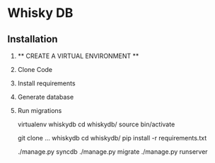 Whisky DB
=========

Installation
------------

 1. ** CREATE A VIRTUAL ENVIRONMENT **
 2. Clone Code
 2. Install requirements
 3. Generate database
 4. Run migrations

    virtualenv whiskydb
    cd whiskydb/
    source bin/activate

    git clone ... whiskydb
    cd whiskydb/
    pip install -r requirements.txt

    ./manage.py syncdb
    ./manage.py migrate
    ./manage.py runserver
